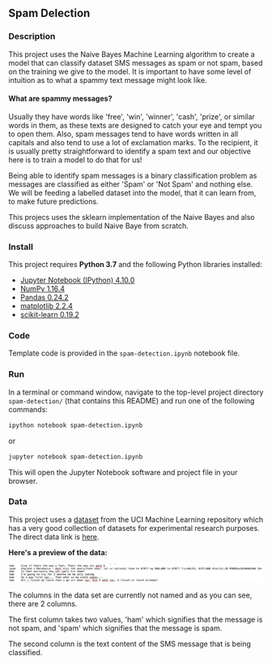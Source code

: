 ## Spam Delection

### Description

This project uses the Naive Bayes Machine Learning algorithm to create a model that can classify dataset SMS messages as spam or not spam, based on the training we give to the model. It is important to have some level of intuition as to what a spammy text message might look like.

#### What are spammy messages?
Usually they have words like 'free', 'win', 'winner', 'cash', 'prize', or similar words in them, as these texts are designed to catch your eye and tempt you to open them. Also, spam messages tend to have words written in all capitals and also tend to use a lot of exclamation marks. To the recipient, it is usually pretty straightforward to identify a spam text and our objective here is to train a model to do that for us!

Being able to identify spam messages is a binary classification problem as messages are classified as either 'Spam' or 'Not Spam' and nothing else. We will be feeding a labelled dataset into the model, that it can learn from, to make future predictions.

This projecs uses the sklearn implementation of the Naive Bayes and also discuss approaches to build Naive Baye from scratch.


### Install

This project requires **Python 3.7** and the following Python libraries installed:


- [Jupyter Notebook (IPython) 4.10.0](https://ipython.org/)
- [NumPy 1.16.4](http://www.numpy.org/)
- [Pandas 0.24.2](http://pandas.pydata.org/)
- [matplotlib 2.2.4](http://matplotlib.org/)
- [scikit-learn 0.19.2](http://scikit-learn.org/stable/)

### Code

Template code is provided in the `spam-detection.ipynb` notebook file.

### Run

In a terminal or command window, navigate to the top-level project directory `spam-detection/` (that contains this README) and run one of the following commands:

```bash
ipython notebook spam-detection.ipynb
```  
or
```bash
jupyter notebook spam-detection.ipynb
```

This will open the Jupyter Notebook software and project file in your browser.

### Data

This project uses a [dataset](https://archive.ics.uci.edu/ml/datasets/SMS+Spam+Collection) from the UCI Machine Learning repository which has a very good collection of datasets for experimental research purposes. The direct data link is [here](https://archive.ics.uci.edu/ml/machine-learning-databases/00228/).


 **Here's a preview of the data:** 
 
![SMS](images/dqnb.png "SMS")

The columns in the data set are currently not named and as you can see, there are 2 columns. 

The first column takes two values, 'ham' which signifies that the message is not spam, and 'spam' which signifies that the message is spam. 

The second column is the text content of the SMS message that is being classified.
